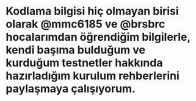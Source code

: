# Kodlama bilgisi hiç olmayan birisi olarak @mmc6185 ve @brsbrc hocalarımdan öğrendiğim bilgilerle, kendi başıma bulduğum ve kurduğum testnetler hakkında hazırladığım kurulum rehberlerini paylaşmaya çalışıyorum.
